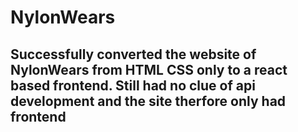 # NylonWears

## Successfully converted the website of NylonWears from HTML CSS only to a react based frontend. Still had no clue of api development and the site therfore only had frontend
